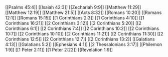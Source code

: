 [[Psalms 45:4]]
[[Isaiah 42:3]]
[[Zechariah 9:9]]
[[Matthew 11:29]]
[[Matthew 12:19]]
[[Matthew 21:5]]
[[Acts 8:32]]
[[Romans 10:20]]
[[Romans 12:1]]
[[Romans 15:15]]
[[1 Corinthians 2:3]]
[[1 Corinthians 4:10]]
[[1 Corinthians 16:21]]
[[2 Corinthians 3:12]]
[[2 Corinthians 5:20]]
[[2 Corinthians 6:1]]
[[2 Corinthians 7:4]]
[[2 Corinthians 10:2]]
[[2 Corinthians 10:7]]
[[2 Corinthians 10:10]]
[[2 Corinthians 11:21]]
[[2 Corinthians 11:30]]
[[2 Corinthians 12:5]]
[[2 Corinthians 12:7]]
[[2 Corinthians 13:2]]
[[Galatians 4:13]]
[[Galatians 5:2]]
[[Ephesians 4:1]]
[[2 Thessalonians 3:17]]
[[Philemon 1:9]]
[[1 Peter 2:11]]
[[1 Peter 2:22]]
[[Revelation 1:9]]
